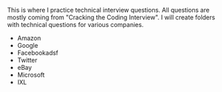 This is where I practice technical interview questions. All questions are mostly coming from "Cracking the Coding Interview". I will create folders with technical questions for various companies.

- Amazon
- Google
- Facebookadsf
- Twitter
- eBay
- Microsoft
- IXL
